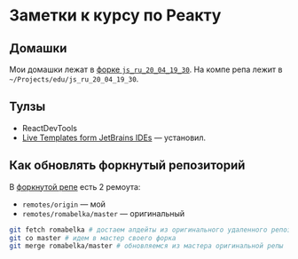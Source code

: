 # Заметки к курсу по Реакту
## Домашки
Мои домашки лежат в [форке `js_ru_20_04_19_30`](https://github.com/amiskov/js_ru_20_04_19_30). На компе репа лежит в `~/Projects/edu/js_ru_20_04_19_30`.

## Тулзы
* ReactDevTools
* [Live Templates form JetBrains IDEs](https://github.com/minwe/jetbrains-react) — установил.

## Как обновлять форкнутый репозиторий
В [форкнутой репе](https://github.com/amiskov/js_ru_20_04_19_30) есть 2 ремоута:
* `remotes/origin` — мой
* `remotes/romabelka/master` — оригинальный

```bash
git fetch romabelka # достаем апдейты из оригинального удаленного репозитория
git co master # идем в мастер своего форка
git merge romabelka/master # обновляемся из мастера оригинальной репы
```
